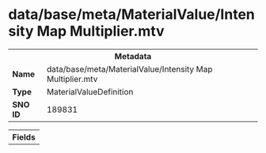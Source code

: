 <h1>data/base/meta/MaterialValue/Intensity Map Multiplier.mtv</h1><table><tr><th colspan="100%">Metadata</th></tr><tr><td><b>Name</b></td><td>data/base/meta/MaterialValue/Intensity Map Multiplier.mtv</td></tr><tr><td><b>Type</b></td><td>MaterialValueDefinition</td></tr><tr><td><b>SNO ID</b></td><td>189831</td></tr></table>

<table><tr><th colspan="100%">Fields</th></tr></table>

